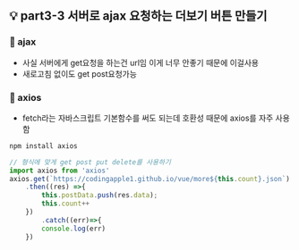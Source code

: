 ## 💡 part3-3 서버로 ajax 요청하는 더보기 버튼 만들기

### 🔹 ajax

- 사실 서버에게 get요청을 하는건 url임 이게 너무 안좋기 때문에 이걸사용
- 새로고침 없이도 get post요청가능

### 🔹 axios

- fetch라는 자바스크립트 기본함수를 써도 되는데 호환성 때문에 axios를 자주 사용함

```javascript
npm install axios

// 형식에 맞게 get post put delete를 사용하기
import axios from 'axios'
axios.get(`https://codingapple1.github.io/vue/more${this.count}.json`)
    .then((res) =>{
        this.postData.push(res.data);
        this.count++
    })
        .catch((err)=>{
        console.log(err)
    })
```
